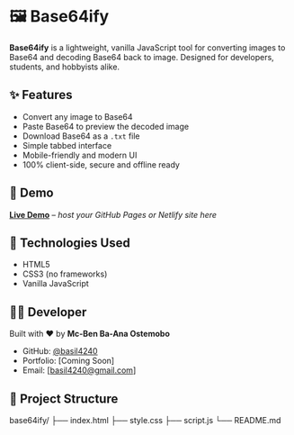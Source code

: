 # 🖼️ Base64ify

**Base64ify** is a lightweight, vanilla JavaScript tool for converting images to Base64 and decoding Base64 back to image. Designed for developers, students, and hobbyists alike.

<!-- ![screenshot](https://dummyimage.com/800x400/cccccc/000&text=Base64ify+Preview) -->

## ✨ Features

- Convert any image to Base64
- Paste Base64 to preview the decoded image
- Download Base64 as a `.txt` file
- Simple tabbed interface
- Mobile-friendly and modern UI
- 100% client-side, secure and offline ready

## 🚀 Demo

**[Live Demo](#)** – _host your GitHub Pages or Netlify site here_

## 🧠 Technologies Used

- HTML5
- CSS3 (no frameworks)
- Vanilla JavaScript

## 👨‍💻 Developer

Built with ❤️ by **Mc-Ben Ba-Ana Ostemobo**

- GitHub: [@basil4240](https://github.com/)
- Portfolio: [Coming Soon]
- Email: [basil4240@gmail.com]

## 📂 Project Structure

base64ify/
├── index.html
├── style.css
├── script.js
└── README.md
